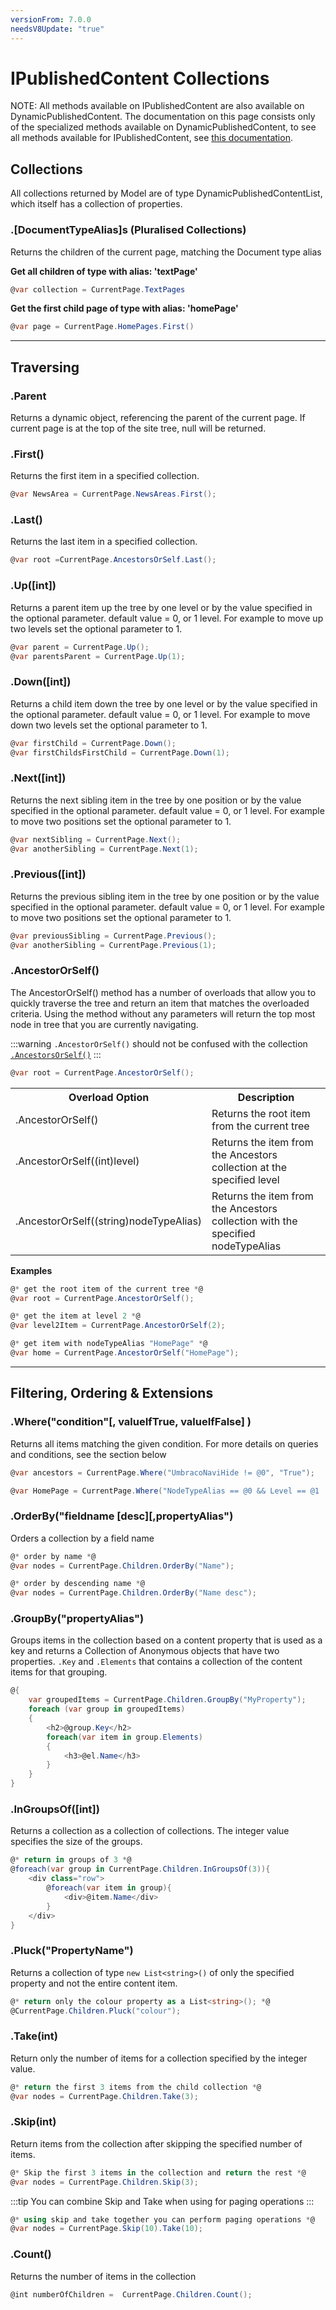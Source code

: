 ```yaml
---
versionFrom: 7.0.0
needsV8Update: "true"
---
```


# IPublishedContent Collections

NOTE: All methods available on IPublishedContent are also available on DynamicPublishedContent.
The documentation on this page consists only of the specialized methods available on DynamicPublishedContent,
to see all methods available for IPublishedContent, see [this documentation](../IPublishedContent/Collections.md).

## Collections

All collections returned by Model are of type DynamicPublishedContentList, which itself has a collection of properties.

### .[DocumentTypeAlias]s (Pluralised Collections)

Returns the children of the current page, matching the Document type alias

**Get all children of type with alias: 'textPage'**

```csharp
@var collection = CurrentPage.TextPages
```

**Get the first child page of type with alias: 'homePage'**

```csharp
@var page = CurrentPage.HomePages.First()
```

-----

## Traversing

### .Parent
Returns a dynamic object, referencing the parent of the current page. If current page is at the top of the site tree, null will be returned.

### .First()
Returns the first item in a specified collection.

```csharp
@var NewsArea = CurrentPage.NewsAreas.First();
```

### .Last()
Returns the last item in a specified collection.

```csharp
@var root =CurrentPage.AncestorsOrSelf.Last();
```

### .Up([int])
Returns a parent item up the tree by one level or by the value specified in the optional parameter. default value = 0, or 1 level. For example to move up two levels set the optional parameter to 1.

```csharp
@var parent = CurrentPage.Up();
@var parentsParent = CurrentPage.Up(1);
```

### .Down([int])
Returns a child item down the tree by one level or by the value specified in the optional parameter. default value = 0, or 1 level. For example to move down two levels set the optional parameter to 1.

```csharp
@var firstChild = CurrentPage.Down();
@var firstChildsFirstChild = CurrentPage.Down(1);
```

### .Next([int])
Returns the next sibling item in the tree by one position or by the value specified in the optional parameter. default value = 0, or 1 level. For example to move two positions set the optional parameter to 1.

```csharp
@var nextSibling = CurrentPage.Next();
@var anotherSibling = CurrentPage.Next(1);
```

### .Previous([int])
Returns the previous sibling item in the tree by one position or by the value specified in the optional parameter. default value = 0, or 1 level. For example to move two positions set the optional parameter to 1.

```csharp
@var previousSibling = CurrentPage.Previous();
@var anotherSibling = CurrentPage.Previous(1);
```

### .AncestorOrSelf()
The AncestorOrSelf() method has a number of overloads that allow you to quickly traverse the tree and return an item that matches the overloaded criteria.
Using the method without any parameters will return the top most node in tree that you are currently navigating.

:::warning
`.AncestorOrSelf()` should not be confused with the collection [`.AncestorsOrSelf()`](#ancestorsorself)
:::

```csharp
@var root = CurrentPage.AncestorOrSelf();
```

<table>
	<tr>
		<th>Overload Option</th><th>Description</th>
	</tr>
	<tr>
		<td>.AncestorOrSelf()</td>
		<td>Returns the root item from the current tree</td>
	</tr>
	<tr>
		<td>.AncestorOrSelf((int)level)</td>
		<td>Returns the item from the Ancestors collection at the specified level</td>
	</tr>
	<tr>
		<td>.AncestorOrSelf((string)nodeTypeAlias)</td>
		<td>Returns the item from the Ancestors collection with the specified nodeTypeAlias</td>
	</tr>
</table>

**Examples**

```csharp
@* get the root item of the current tree *@
@var root = CurrentPage.AncestorOrSelf();

@* get the item at level 2 *@
@var level2Item = CurrentPage.AncestorOrSelf(2);

@* get item with nodeTypeAlias "HomePage" *@
@var home = CurrentPage.AncestorOrSelf("HomePage");
```

-----

## Filtering, Ordering & Extensions
	
### .Where("condition"[, valueIfTrue, valueIfFalse] )
Returns all items matching the given condition.
For more details on queries and conditions, see the section below

```csharp
@var ancestors = CurrentPage.Where("UmbracoNaviHide != @0", "True");

@var HomePage = CurrentPage.Where("NodeTypeAlias == @0 && Level == @1 || Name = @2", "HomePage", 0, "Home").First();
```

### .OrderBy("fieldname [desc][,propertyAlias")
Orders a collection by a field name

```csharp
@* order by name *@
@var nodes = CurrentPage.Children.OrderBy("Name");

@* order by descending name *@
@var nodes = CurrentPage.Children.OrderBy("Name desc");
```
	
### .GroupBy("propertyAlias")
Groups items in the collection based on a content property that is used as a key and returns a Collection of Anonymous objects that have two properties. `.Key` and `.Elements` that contains a collection of the content items for that grouping.

```csharp
@{
    var groupedItems = CurrentPage.Children.GroupBy("MyProperty");
    foreach (var group in groupedItems)
    {
        <h2>@group.Key</h2>
        foreach(var item in group.Elements)
        {
            <h3>@el.Name</h3>
        }
    }
}
```

### .InGroupsOf([int])
Returns a collection as a collection of collections. The integer value specifies the size of the groups.

```csharp
@* return in groups of 3 *@
@foreach(var group in CurrentPage.Children.InGroupsOf(3)){
    <div class="row">
        @foreach(var item in group){
            <div>@item.Name</div>
        }
    </div>
}
```

### .Pluck("PropertyName")
Returns a collection of type `new List<string>()` of only the specified property and not the entire content item.

```csharp
@* return only the colour property as a List<string>(); *@
@CurrentPage.Children.Pluck("colour");
```

### .Take(int)
Return only the number of items for a collection specified by the integer value.

```csharp
@* return the first 3 items from the child collection *@
@var nodes = CurrentPage.Children.Take(3);
```

### .Skip(int)
Return items from the collection after skipping the specified number of items.

```csharp
@* Skip the first 3 items in the collection and return the rest *@
@var nodes = CurrentPage.Children.Skip(3);
```

:::tip
You can combine Skip and Take when using for paging operations
:::

```csharp
@* using skip and take together you can perform paging operations *@
@var nodes = CurrentPage.Skip(10).Take(10);
```

### .Count()
Returns the number of items in the collection

```csharp
@int numberOfChildren =  CurrentPage.Children.Count();
```
	
